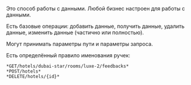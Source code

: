 Это способ работы с данными. Любой бизнес настроен для работы с данными. 

Есть базовые операции: добавить данные, получить данные, удалить данные, изменить данные (частично или полностью).

Могут принимать параметры пути и параметры запроса.

Есть определённый правило именования ручек:

	*GET/hotels/dubai-star/rooms/luxe-2/feedbacks*
	*POST/hotels*
	*DELETE/hotels/{id}*


